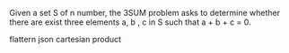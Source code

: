Given a set S of n number, the 3SUM problem asks to determine whether there are exist three elements a, b , c in S such 
that a + b + c = 0. 

flattern json 
cartesian product 
